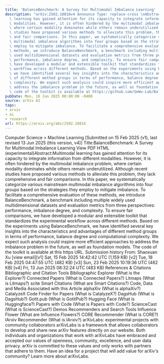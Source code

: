 ```yaml
---
title: 'BalanceBenchmark: A Survey for Multimodal Imbalance Learning'
description: "arXiv:2502.10816v4 Announce Type: replace-cross \nAbstract: Multimodal\
  \ learning has gained attention for its capacity to integrate information from different\
  \ modalities. However, it is often hindered by the multimodal imbalance problem,\
  \ where certain modality dominates while others remain underutilized. Although recent\
  \ studies have proposed various methods to alleviate this problem, they lack comprehensive\
  \ and fair comparisons. In this paper, we systematically categorize various mainstream\
  \ multimodal imbalance algorithms into four groups based on the strategies they\
  \ employ to mitigate imbalance. To facilitate a comprehensive evaluation of these\
  \ methods, we introduce BalanceBenchmark, a benchmark including multiple widely\
  \ used multidimensional datasets and evaluation metrics from three perspectives:\
  \ performance, imbalance degree, and complexity. To ensure fair comparisons, we\
  \ have developed a modular and extensible toolkit that standardizes the experimental\
  \ workflow across different methods. Based on the experiments using BalanceBenchmark,\
  \ we have identified several key insights into the characteristics and advantages\
  \ of different method groups in terms of performance, balance degree and computational\
  \ complexity. We expect such analysis could inspire more efficient approaches to\
  \ address the imbalance problem in the future, as well as foundation models. The\
  \ code of the toolkit is available at https://github.com/GeWu-Lab/BalanceBenchmark."
pubDate: Mon, 16 Jun 2025 00:00:00 -0400
source: arXiv AI
tags:
- arxiv
- ai
- research
url: https://arxiv.org/abs/2502.10816
---
```


Computer Science > Machine Learning
[Submitted on 15 Feb 2025 (v1), last revised 13 Jun 2025 (this version, v4)]
Title:BalanceBenchmark: A Survey for Multimodal Imbalance Learning
View PDF HTML (experimental)Abstract:Multimodal learning has gained attention for its capacity to integrate information from different modalities. However, it is often hindered by the multimodal imbalance problem, where certain modality dominates while others remain underutilized. Although recent studies have proposed various methods to alleviate this problem, they lack comprehensive and fair comparisons. In this paper, we systematically categorize various mainstream multimodal imbalance algorithms into four groups based on the strategies they employ to mitigate imbalance. To facilitate a comprehensive evaluation of these methods, we introduce BalanceBenchmark, a benchmark including multiple widely used multidimensional datasets and evaluation metrics from three perspectives: performance, imbalance degree, and complexity. To ensure fair comparisons, we have developed a modular and extensible toolkit that standardizes the experimental workflow across different methods. Based on the experiments using BalanceBenchmark, we have identified several key insights into the characteristics and advantages of different method groups in terms of performance, balance degree and computational complexity. We expect such analysis could inspire more efficient approaches to address the imbalance problem in the future, as well as foundation models. The code of the toolkit is available at this https URL.
Submission history
From: Shaoxuan Xu [view email][v1] Sat, 15 Feb 2025 14:42:42 UTC (1,159 KB)
[v2] Tue, 18 Feb 2025 04:47:55 UTC (482 KB)
[v3] Sun, 23 Feb 2025 10:19:36 UTC (482 KB)
[v4] Fri, 13 Jun 2025 08:32:24 UTC (483 KB)
References & Citations
Bibliographic and Citation Tools
Bibliographic Explorer (What is the Explorer?)
Connected Papers (What is Connected Papers?)
Litmaps (What is Litmaps?)
scite Smart Citations (What are Smart Citations?)
Code, Data and Media Associated with this Article
alphaXiv (What is alphaXiv?)
CatalyzeX Code Finder for Papers (What is CatalyzeX?)
DagsHub (What is DagsHub?)
Gotit.pub (What is GotitPub?)
Hugging Face (What is Huggingface?)
Papers with Code (What is Papers with Code?)
ScienceCast (What is ScienceCast?)
Demos
Recommenders and Search Tools
Influence Flower (What are Influence Flowers?)
CORE Recommender (What is CORE?)
IArxiv Recommender
(What is IArxiv?)
arXivLabs: experimental projects with community collaborators
arXivLabs is a framework that allows collaborators to develop and share new arXiv features directly on our website.
Both individuals and organizations that work with arXivLabs have embraced and accepted our values of openness, community, excellence, and user data privacy. arXiv is committed to these values and only works with partners that adhere to them.
Have an idea for a project that will add value for arXiv's community? Learn more about arXivLabs.
